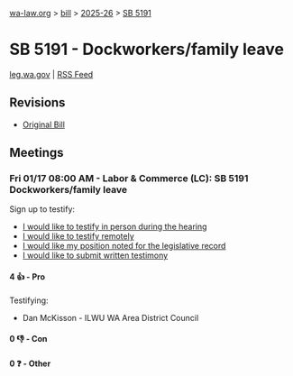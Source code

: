 [wa-law.org](/) > [bill](/bill/) > [2025-26](/bill/2025-26/) > [SB 5191](/bill/2025-26/sb/5191/)

# SB 5191 - Dockworkers/family leave
[leg.wa.gov](https://app.leg.wa.gov/billsummary?BillNumber=5191&Year=2025&Initiative=false) | [RSS Feed](./rss.xml)

## Revisions
* [Original Bill](1/)

## Meetings
### Fri 01/17 08:00 AM - Labor & Commerce (LC): SB 5191 Dockworkers/family leave
Sign up to testify:
* [I would like to testify in person during the hearing](https://app.leg.wa.gov/csi/Testifier/Add?chamber=House&mId=32375&aId=161370&caId=24583&tId=1)
* [I would like to testify remotely](https://app.leg.wa.gov/csi/Testifier/Add?chamber=House&mId=32375&aId=161370&caId=24583&tId=2)
* [I would like my position noted for the legislative record](https://app.leg.wa.gov/csi/Testifier/Add?chamber=House&mId=32375&aId=161370&caId=24583&tId=3)
* [I would like to submit written testimony](https://app.leg.wa.gov/csi/Testifier/Add?chamber=House&mId=32375&aId=161370&caId=24583&tId=4)

#### 4 👍 - Pro
Testifying:
* Dan McKisson - ILWU WA Area District Council

#### 0 👎 - Con

#### 0 ❓ - Other
